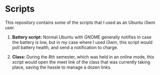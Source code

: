 # Scripts

This repository contains some of the scripts that I used as an Ubuntu i3wm user.
1. **Battery script:** Normal Ubuntu with GNOME generally notifies in case the battery is low, but in my case where I used i3wm, 
this script would poll battery health, and send a notification to charge.

2. **Class:** During the 8th semester, which was held in an online mode, this script would open the meet link of the class that was currently taking place,
saving the hassle to manage a dozen links.
